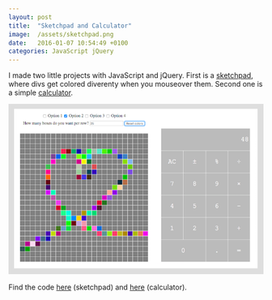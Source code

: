 ```yaml
---
layout: post
title:  "Sketchpad and Calculator"
image:  /assets/sketchpad.png
date:   2016-01-07 10:54:49 +0100
categories: JavaScript jQuery
---
```


<!--start-row-->

I made two little projects with JavaScript and jQuery. First is a [sketchpad][sketchpad], where divs get colored diverenty when you mouseover them. Second one is a simple [calculator][calculator].

![sketchpad calculator screenshot](/assets/js_2016-01-07.png)

Find the code [here][sketchpad-github] (sketchpad) and [here][calculator-github] (calculator).

[sketchpad]: http://htmlpreview.github.io/?https://github.com/lisbethmarianne/sketchpad/blob/master/index.html
[calculator]: http://htmlpreview.github.io/?https://github.com/lisbethmarianne/calculator/blob/master/index.html
[sketchpad-github]: https://github.com/lisbethmarianne/sketchpad
[calculator-github]: https://github.com/lisbethmarianne/calculator
